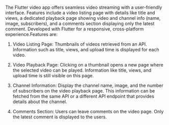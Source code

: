 The Flutter video app offers seamless video streaming with a user-friendly interface. Features include a video listing page with details like title and views, a dedicated playback page showing video and channel info (name, image, subscribers), and a comments section displaying only the latest comment. Developed with Flutter for a responsive, cross-platform experience.Features are:

1. Video Listing Page:
Thumbnails of videos retrieved from an API.
Information such as title, views, and upload time is displayed for each video.

2. Video Playback Page:
Clicking on a thumbnail opens a new page where the selected video can be played.
Information like title, views, and upload time is still visible on this page.

3. Channel Information:
Display the channel name, image, and the number of subscribers on the video playback page.
This information can be fetched from the same API or a different API endpoint that provides details about the channel.

3. Comments Section:
Users can leave comments on the video page.
Only the latest comment is displayed to the users.

